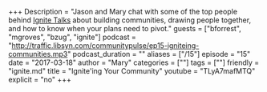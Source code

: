 +++
Description = "Jason and Mary chat with some of the top people behind [Ignite Talks](http://ignitetalks.io) about building communities, drawing people together, and how to know when your plans need to pivot."
guests = ["bforrest", "mgroves", "bzug", "ignite"]
podcast = "http://traffic.libsyn.com/communitypulse/ep15-igniteing-communities.mp3"
podcast_duration = ""
aliases = ["/15"]
episode = "15"
date = "2017-03-18"
author = "Mary"
categories = [""]
tags = [""]
friendly = "ignite.md"
title = "Ignite'ing Your Community"
youtube = "TLyA7mafMTQ"
explicit = "no"
+++
